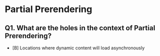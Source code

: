 # Partial Prerendering

## Q1. What are the holes in the context of Partial Prerendering?

- [B] Locations where dynamic content will load asynchronously
